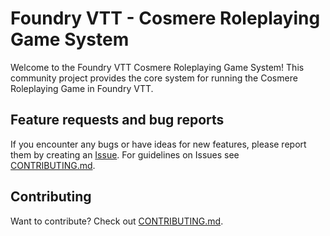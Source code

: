 # Foundry VTT - Cosmere Roleplaying Game System

Welcome to the Foundry VTT Cosmere Roleplaying Game System! This community project provides the core system for running the Cosmere Roleplaying Game in Foundry VTT.

## Feature requests and bug reports

If you encounter any bugs or have ideas for new features, please report them by creating an [Issue](https://github.com/stanavdb/cosmere-rpg/issues). For guidelines on Issues see [CONTRIBUTING.md](./CONTRIBUTING.md).

## Contributing

Want to contribute? Check out [CONTRIBUTING.md](./CONTRIBUTING.md).
